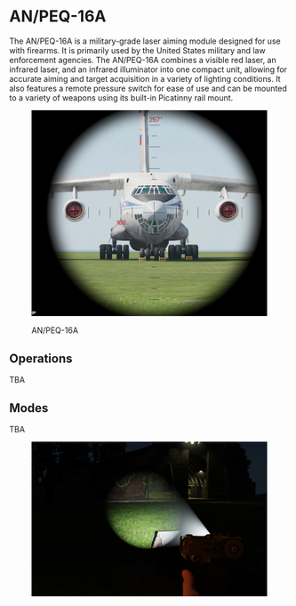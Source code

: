 # AN/PEQ-16A

The AN/PEQ-16A is a military-grade laser aiming module designed for use with firearms. It is primarily used by the United States military and law enforcement agencies. The AN/PEQ-16A combines a visible red laser, an infrared laser, and an infrared illuminator into one compact unit, allowing for accurate aiming and target acquisition in a variety of lighting conditions. It also features a remote pressure switch for ease of use and can be mounted to a variety of weapons using its built-in Picatinny rail mount.

<figure><img src="../../../../.gitbook/assets/image.png" alt=""><figcaption><p>AN/PEQ-16A</p></figcaption></figure>

## Operations

TBA

## Modes

TBA

<figure><img src="../../../../.gitbook/assets/image (21).png" alt=""><figcaption></figcaption></figure>
